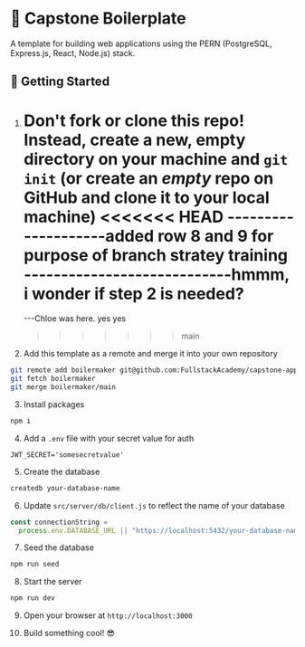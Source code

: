 # 🚀 Capstone Boilerplate

A template for building web applications using the PERN (PostgreSQL, Express.js, React, Node.js) stack.

## 🏁 Getting Started

1. **Don't fork or clone this repo!** Instead, create a new, empty directory on your machine and `git init` (or create an _empty_ repo on GitHub and clone it to your local machine)
   <<<<<<< HEAD
   --------------------added row 8 and 9 for purpose of branch stratey training
   ----------------------------hmmm, i wonder if step 2 is needed?
   =======
   ---Chloe was here.
   yes yes
   > > > > > > > main
2. Add this template as a remote and merge it into your own repository

```bash
git remote add boilermaker git@github.com:FullstackAcademy/capstone-app-template.git
git fetch boilermaker
git merge boilermaker/main
```

3. Install packages

```bash
npm i
```

4. Add a `.env` file with your secret value for auth

```
JWT_SECRET='somesecretvalue'
```

5. Create the database

```bash
createdb your-database-name
```

6. Update `src/server/db/client.js` to reflect the name of your database

```js
const connectionString =
  process.env.DATABASE_URL || "https://localhost:5432/your-database-name";
```

7. Seed the database

```bash
npm run seed
```

8. Start the server

```bash
npm run dev
```

9. Open your browser at `http://localhost:3000`

10. Build something cool! 😎
